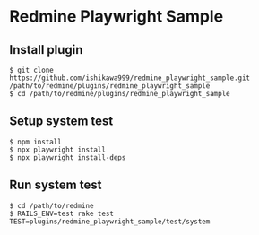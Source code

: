 # Redmine Playwright Sample

## Install plugin

```console
$ git clone https://github.com/ishikawa999/redmine_playwright_sample.git /path/to/redmine/plugins/redmine_playwright_sample
$ cd /path/to/redmine/plugins/redmine_playwright_sample
```

## Setup system test

```console
$ npm install
$ npx playwright install
$ npx playwright install-deps
```

## Run system test

```console
$ cd /path/to/redmine
$ RAILS_ENV=test rake test TEST=plugins/redmine_playwright_sample/test/system
```